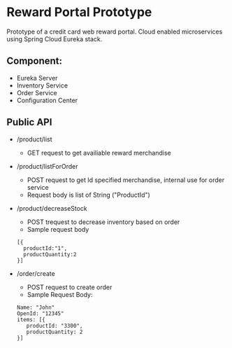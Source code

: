 # Reward Portal Prototype

Prototype of a credit card web reward portal. Cloud enabled microservices using Spring Cloud Eureka stack. 

## Component: 

* Eureka Server
* Inventory Service
* Order Service 
* Configuration Center

## Public API 
* /product/list
  * GET request to get availiable reward merchandise 
* /product/listForOrder
  * POST request to get Id specified merchandise, internal use for order service
  * Request body is list of String ("ProductId")
* /product/decreaseStock
  * POST trequest to decrease inventory based on order
  * Sample request body
  ```
  [{
	productId:"1",
	productQuantity:2
  }]
  
  ```

* /order/create
  * POST request to create order 
  * Sample Request Body:  
   ```
   Name: "John"
   OpenId: "12345"
   items: [{
      productId: "3300",
      productQuantity: 2
   }]
   ```


